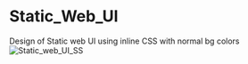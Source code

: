 # Static_Web_UI
Design of Static web UI using inline CSS with normal bg colors
![Static_web_UI_SS](https://user-images.githubusercontent.com/116146046/203256192-b00a134e-b767-464d-ab95-60e59aeb6c09.png)
